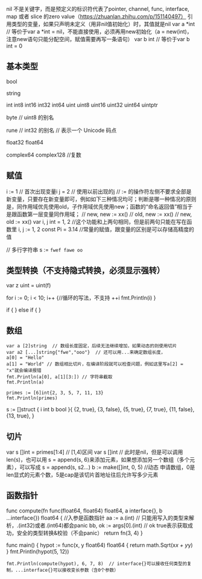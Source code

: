 nil 不是关键字，而是预定义的标识符代表了pointer, channel, func, interface, map 或者 slice 的zero value（https://zhuanlan.zhihu.com/p/151140497）
引用类型的变量，如果只声明未定义（用非nil值初始化）时，其值就是nil
var a *int  // 等价于var a *int = nil，不能直接使用，必须再用new初始化（a = new(int)，注意new语句只能分配空间，赋值需要再写一条语句）
var b int  // 等价于var b int = 0

## 基本类型
bool

string

int  int8  int16  int32  int64
uint uint8 uint16 uint32 uint64 uintptr

byte // uint8 的别名

rune // int32 的别名
    // 表示一个 Unicode 码点

float32 float64

complex64 complex128 //复数

## 赋值
i := 1  // 首次出现变量i
j = 2  // 使用以前出现的j
// := 的操作符左侧不要求全部是新变量，只要存在新变量即可，例如如下三种情况均可；判断是哪一种情况的原则是，同作用域优先使用old，子作用域优先使用new；函数的“命名返回值”相当于是跟函数第一层变量同作用域；
// new, new := xx()
// old, new := xx()
// new, old := xx()
var i, j int = 1, 2 //这个功能和上两句相同，但是前两句只能在写在函数里
i, j := 1, 2
const Pi = 3.14 //常量的赋值，跟变量的区别是可以存储高精度的值



// 多行字符串
s := `fwef
fawe
oo`

## 类型转换（不支持隐式转换，必须显示强转）
var z uint = uint(f)

for i := 0; i < 10; i++ {//循环的写法，不支持 ++i
	fmt.Println(i)
}

if {
} else if {
}


## 数组
	var a [2]string  // 数组长度固定，后续无法继续增加，如果动态的则使用切片
	var a2 [...]string{"fwe","ooo"}  // 还可以用...来确定数组长度，
	a[0] = "Hello"
	a[1] = "World" // 数组相比切片，在编译阶段就可以检查问题，例如这里写a[2] = "x"就会编译报错
	fmt.Println(a[0], a[1][3:]) // 字符串截取
	fmt.Println(a)

	primes := [6]int{2, 3, 5, 7, 11, 13}
	fmt.Println(primes)

s := []struct {
		i int
		b bool
	}{
		{2, true},
		{3, false},
		{5, true},
		{7, true},
		{11, false},
		{13, true},
	}


## 切片
var s []int = primes[1:4] // [1,4)区间
var s []int // 此时是nil，但是可以调用len(s)，也可以用 s = append(s, 6)来添加元素，如果想添加另一个数组（多个元素），可以写成 s = append(s, s2...)
b := make([]int, 0, 5) //动态 申请数组，0是len显式的元素个数，5是cap是该切片首地址往后允许写多少元素

## 函数指针
func compute(fn func(float64, float64) float64, a interface{}, b ...interface{}) float64 { //入参是函数指针
        aa := a.(int)  // 只能用写入的类型来解析，.(int32)或者.(int64)都会panic
        bb, ok := args[0].(int)  // ok true表示获取成功，安全的类型转换&校验（不会panic）
	return fn(3, 4)
}

func main() {
	hypot := func(x, y float64) float64 {
		return math.Sqrt(x*x + y*y)
	}
	fmt.Println(hypot(5, 12))

	fmt.Println(compute(hypot), 6, 7, 8)  // interface{}可以接收任何类型的复制，...interface{}可以接收变长参数（含0个参数）
